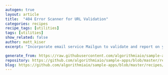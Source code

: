```yaml
---
autogen: true
layout: article
title:  "404 Error Scanner for URL Validation"
categories: recipes
recipe_tags: [utilities]
tags: [utilities]
show_related: false
author: matt_kiser
excerpt: "Incorporate email service Mailgun to validate and report on your URL's and find broken links on your website."

generate_from: https://raw.githubusercontent.com/algorithmiaio/sample-apps/master/recipes/404-Error-Scanner/readme.md
repository: https://github.com/algorithmiaio/sample-apps/blob/master/recipes/404-Error-Scanner/
blog: https://github.com/algorithmiaio/sample-apps/blob/master/recipes/404-Error-Scanner/readme.md
---
```

